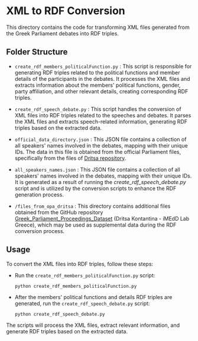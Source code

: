 # XML to RDF Conversion

This directory contains the code for transforming XML files generated from the Greek Parliament debates into RDF triples.

## Folder Structure

- `create_rdf_members_politicalFunction.py` : This script is responsible for generating RDF triples related to the political functions and member details of the participants in the debates. It processes the XML files and extracts information about the members' political functions, gender, party affiliation, and other relevant details, creating corresponding RDF triples.

- `create_rdf_speech_debate.py` : This script handles the conversion of XML files into RDF triples related to the speeches and debates. It parses the XML files and extracts speech-related information, generating RDF triples based on the extracted data.

- `official_data_directory.json` : This JSON file contains a collection of all speakers' names involved in the debates, mapping with their unique IDs. The data in this file is obtained from the official Parliament files, specifically from the files of [Dritsa repository](https://github.com/john-papani/diploma/tree/master/xml_to_rdf/files_from_opa_dritsa).

- `all_speakers_names.json` : This JSON file contains a collection of all speakers' names involved in the debates, mapping with their unique IDs. It is generated as a result of running the _create_rdf_speech_debate.py_ script and is utilized by the conversion scripts to enhance the RDF generation process.

- `/files_from_opa_dritsa` : This directory contains additional files obtained from the GitHub repository [Greek_Parliament_Proceedings_Dataset](https://github.com/Dritsa-Konstantina/Greek_Parliament_Proceedings_Dataset) (Dritsa Kontantina - iMEdD Lab Greece), which may be used as supplemental data during the RDF conversion process.

## Usage

To convert the XML files into RDF triples, follow these steps:

- Run the `create_rdf_members_politicalFunction.py` script:

  ```
  python create_rdf_members_politicalFunction.py
  ```

- After the members' political functions and details RDF triples are generated, run the `create_rdf_speech_debate.py` script:
  ```
  python create_rdf_speech_debate.py
  ```

The scripts will process the XML files, extract relevant information, and generate RDF triples based on the extracted data.
